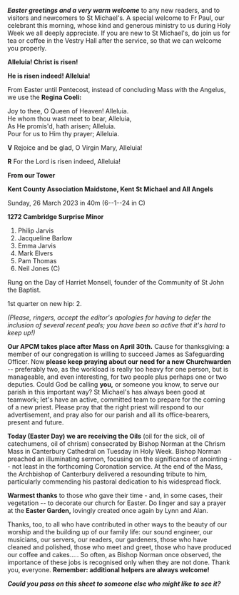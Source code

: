 
***Easter greetings and a very warm welcome*** to any new readers, and
to visitors and newcomers to St Michael\'s. A special welcome to Fr
Paul, our celebrant this morning, whose kind and generous ministry to us
during Holy Week we all deeply appreciate. If you are new to St
Michael\'s, do join us for tea or coffee in the Vestry Hall after the
service, so that we can welcome you properly.

**Alleluia! Christ is risen!**

**He is risen indeed! Alleluia!**

From Easter until Pentecost, instead of concluding Mass with the
Angelus, we use the **Regina Coeli:**

Joy to thee, O Queen of Heaven! Alleluia.\
He whom thou wast meet to bear, Alleluia,\
As He promis'd, hath arisen; Alleluia.\
Pour for us to Him thy prayer; Alleluia.

**V** Rejoice and be glad, O Virgin Mary, Alleluia!

**R** For the Lord is risen indeed, Alleluia!

**From our Tower**

**Kent County Association Maidstone, Kent St Michael and All Angels**

Sunday, 26 March 2023 in 40m (6--1--24 in C)

**1272 Cambridge Surprise Minor**

1. Philip Jarvis
2. Jacqueline Barlow
3. Emma Jarvis
4. Mark Elvers
5. Pam Thomas
6. Neil Jones (C)

Rung on the Day of Harriet Monsell, founder of the Community of St John
the Baptist.

1st quarter on new hip: 2.

*(Please, ringers, accept the editor\'s apologies for having to defer
the inclusion of several recent peals; you have been so active that
it\'s hard to keep up!)*

**Our APCM takes place after Mass on April 30th.** Cause for
thanksgiving: a member of our congregation is willing to succeed James
as Safeguarding Officer. Now **please keep praying about our need for a
new Churchwarden** -- preferably two, as the workload is really too
heavy for one person, but is manageable, and even interesting, for two
people plus perhaps one or two deputies. Could God be calling **you,**
or someone you know, to serve our parish in this important way? St
Michael\'s has always been good at teamwork; let\'s have an active,
committed team to prepare for the coming of a new priest. Please pray
that the right priest will respond to our advertisement, and pray also
for our parish and all its office-bearers, present and future.

**Today (Easter Day) we are receiving the Oils** (oil for the sick, oil
of catechumens, oil of chrism) consecrated by Bishop Norman at the
Chrism Mass in Canterbury Cathedral on Tuesday in Holy Week. Bishop
Norman preached an illuminating sermon, focusing on the significance of
anointing -- not least in the forthcoming Coronation service. At the end
of the Mass, the Archbishop of Canterbury delivered a resounding tribute
to him, particularly commending his pastoral dedication to his
widespread flock.

**Warmest thanks** to those who gave their time - and, in some cases,
their vegetation -- to decorate our church for Easter. Do linger and say
a prayer at the **Easter Garden,** lovingly created once again by Lynn
and Alan.

Thanks, too, to all who have contributed in other ways to the beauty of
our worship and the building up of our family life: our sound engineer,
our musicians, our servers, our readers, our gardeners, those who have
cleaned and polished, those who meet and greet, those who have produced
our coffee and cakes..... So often, as Bishop Norman once observed, the
importance of these jobs is recognised only when they are not done.
Thank you, everyone. **Remember: additional helpers are always
welcome!**

***Could you pass on this sheet to someone else who might like to see
it?***
